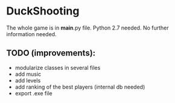 # DuckShooting

The whole game is in __main__.py file. Python 2.7 needed.
No further information needed.

## TODO (improvements):

- modularize classes in several files
- add music
- add levels
- add ranking of the best players (internal db needed)
- export .exe file


